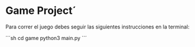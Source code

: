 # Game Project´

Para correr el juego debes seguir las siguientes instrucciones en la terminal:
 
 ´´´sh
 cd game
 python3 main.py
´´´
